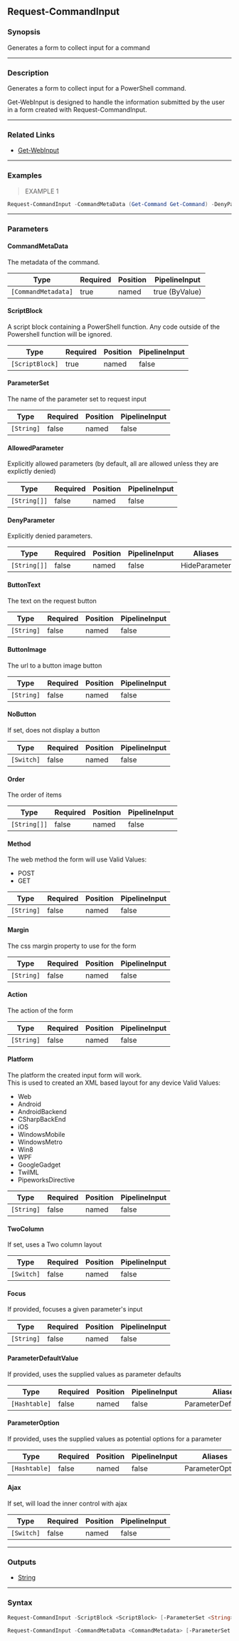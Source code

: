 Request-CommandInput
--------------------

### Synopsis
Generates a form to collect input for a command

---

### Description

Generates a form to collect input for a PowerShell command.  
        

Get-WebInput is designed to handle the information submitted by the user in a form created with Request-CommandInput.

---

### Related Links
* [Get-WebInput](Get-WebInput)

---

### Examples
> EXAMPLE 1

```PowerShell
Request-CommandInput -CommandMetaData (Get-Command Get-Command) -DenyParameter ArgumentList
```

---

### Parameters
#### **CommandMetaData**
The metadata of the command.

|Type               |Required|Position|PipelineInput |
|-------------------|--------|--------|--------------|
|`[CommandMetadata]`|true    |named   |true (ByValue)|

#### **ScriptBlock**
A script block containing a PowerShell function.  Any code outside of the Powershell function will be ignored.

|Type           |Required|Position|PipelineInput|
|---------------|--------|--------|-------------|
|`[ScriptBlock]`|true    |named   |false        |

#### **ParameterSet**
The name of the parameter set to request input

|Type      |Required|Position|PipelineInput|
|----------|--------|--------|-------------|
|`[String]`|false   |named   |false        |

#### **AllowedParameter**
Explicitly allowed parameters (by default, all are allowed unless they are explictly denied)

|Type        |Required|Position|PipelineInput|
|------------|--------|--------|-------------|
|`[String[]]`|false   |named   |false        |

#### **DenyParameter**
Explicitly denied parameters.

|Type        |Required|Position|PipelineInput|Aliases      |
|------------|--------|--------|-------------|-------------|
|`[String[]]`|false   |named   |false        |HideParameter|

#### **ButtonText**
The text on the request button

|Type      |Required|Position|PipelineInput|
|----------|--------|--------|-------------|
|`[String]`|false   |named   |false        |

#### **ButtonImage**
The url to a button image button

|Type      |Required|Position|PipelineInput|
|----------|--------|--------|-------------|
|`[String]`|false   |named   |false        |

#### **NoButton**
If set, does not display a button

|Type      |Required|Position|PipelineInput|
|----------|--------|--------|-------------|
|`[Switch]`|false   |named   |false        |

#### **Order**
The order of items

|Type        |Required|Position|PipelineInput|
|------------|--------|--------|-------------|
|`[String[]]`|false   |named   |false        |

#### **Method**
The web method the form will use
Valid Values:

* POST
* GET

|Type      |Required|Position|PipelineInput|
|----------|--------|--------|-------------|
|`[String]`|false   |named   |false        |

#### **Margin**
The css margin property to use for the form

|Type      |Required|Position|PipelineInput|
|----------|--------|--------|-------------|
|`[String]`|false   |named   |false        |

#### **Action**
The action of the form

|Type      |Required|Position|PipelineInput|
|----------|--------|--------|-------------|
|`[String]`|false   |named   |false        |

#### **Platform**
The platform the created input form will work.  
This is used to created an XML based layout for any device
Valid Values:

* Web
* Android
* AndroidBackend
* CSharpBackEnd
* iOS
* WindowsMobile
* WindowsMetro
* Win8
* WPF
* GoogleGadget
* TwilML
* PipeworksDirective

|Type      |Required|Position|PipelineInput|
|----------|--------|--------|-------------|
|`[String]`|false   |named   |false        |

#### **TwoColumn**
If set, uses a Two column layout

|Type      |Required|Position|PipelineInput|
|----------|--------|--------|-------------|
|`[Switch]`|false   |named   |false        |

#### **Focus**
If provided, focuses a given parameter's input

|Type      |Required|Position|PipelineInput|
|----------|--------|--------|-------------|
|`[String]`|false   |named   |false        |

#### **ParameterDefaultValue**
If provided, uses the supplied values as parameter defaults

|Type         |Required|Position|PipelineInput|Aliases               |
|-------------|--------|--------|-------------|----------------------|
|`[Hashtable]`|false   |named   |false        |ParameterDefaultValues|

#### **ParameterOption**
If provided, uses the supplied values as potential options for a parameter

|Type         |Required|Position|PipelineInput|Aliases         |
|-------------|--------|--------|-------------|----------------|
|`[Hashtable]`|false   |named   |false        |ParameterOptions|

#### **Ajax**
If set, will load the inner control with ajax

|Type      |Required|Position|PipelineInput|
|----------|--------|--------|-------------|
|`[Switch]`|false   |named   |false        |

---

### Outputs
* [String](https://learn.microsoft.com/en-us/dotnet/api/System.String)

---

### Syntax
```PowerShell
Request-CommandInput -ScriptBlock <ScriptBlock> [-ParameterSet <String>] [-AllowedParameter <String[]>] [-DenyParameter <String[]>] [-ButtonText <String>] [-ButtonImage <String>] [-NoButton] [-Order <String[]>] [-Method <String>] [-Margin <String>] [-Action <String>] [-Platform <String>] [-TwoColumn] [-Focus <String>] [-ParameterDefaultValue <Hashtable>] [-ParameterOption <Hashtable>] [-Ajax] [<CommonParameters>]
```
```PowerShell
Request-CommandInput -CommandMetaData <CommandMetadata> [-ParameterSet <String>] [-AllowedParameter <String[]>] [-DenyParameter <String[]>] [-ButtonText <String>] [-ButtonImage <String>] [-NoButton] [-Order <String[]>] [-Method <String>] [-Margin <String>] [-Action <String>] [-Platform <String>] [-TwoColumn] [-Focus <String>] [-ParameterDefaultValue <Hashtable>] [-ParameterOption <Hashtable>] [-Ajax] [<CommonParameters>]
```
